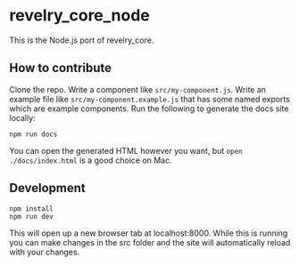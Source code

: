 # revelry_core_node
This is the Node.js port of revelry_core.

## How to contribute

Clone the repo. Write a component like `src/my-component.js`. Write an example file like `src/my-component.example.js` that has some named exports which are example components. Run the following to generate the docs site locally:

```
npm run docs
```

You can open the generated HTML however you want, but `open ./docs/index.html` is a good choice on Mac.

## Development

```
npm install
npm run dev
```

This will open up a new browser tab at localhost:8000. While this is running you can make changes in the src folder and the site will automatically reload with your changes.
